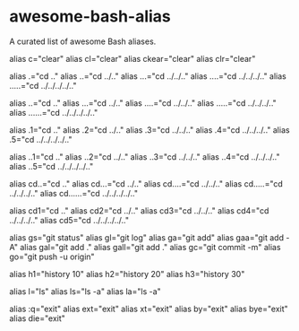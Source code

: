 # awesome-bash-alias
A curated list of awesome Bash aliases. 



alias c="clear"
alias cl="clear"
alias ckear="clear"
alias clr="clear"


alias .="cd .."
alias ..="cd ../.."
alias ...="cd ../../.."
alias ....="cd ../../../.."
alias .....="cd ../../../../.."

alias ..="cd .."
alias ...="cd ../.." 
alias ....="cd ../../.." 
alias .....="cd ../../../.." 
alias ......="cd ../../../../.." 

alias .1="cd .."
alias .2="cd ../.." 
alias .3="cd ../../.." 
alias .4="cd ../../../.." 
alias .5="cd ../../../../.."

alias ..1="cd .."
alias ..2="cd ../.." 
alias ..3="cd ../../.." 
alias ..4="cd ../../../.." 
alias ..5="cd ../../../../.." 

alias cd..="cd .." 
alias cd...="cd ../.." 
alias cd....="cd ../../.." 
alias cd.....="cd ../../../.." 
alias cd......="cd ../../../../.." 

alias cd1="cd .." 
alias cd2="cd ../.." 
alias cd3="cd ../../.." 
alias cd4="cd ../../../.." 
alias cd5="cd ../../../../.." 

alias gs="git status"
alias gl="git log"
alias ga="git add"
alias gaa="git add -A"
alias gal="git add ."
alias gall="git add ."
alias gc="git commit -m"
alias go="git push -u origin"

alias h1="history 10" 
alias h2="history 20" 
alias h3="history 30" 

alias l="ls"
alias ls="ls -a"
alias la="ls -a"




alias :q="exit"
alias ext="exit"
alias xt="exit"
alias by="exit"
alias bye="exit"
alias die="exit"

